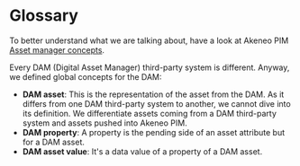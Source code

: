 # Glossary

To better understand what we are talking about, have a look at Akeneo PIM [Asset manager concepts](/beta/asset-manager/concepts-and-resources.html).

Every DAM (Digital Asset Manager) third-party system is different. Anyway, we defined global concepts for the DAM:
- **DAM asset**: This is the representation of the asset from the DAM. 
As it differs from one DAM third-party system to another, we cannot dive into its definition.
We differentiate assets coming from a DAM third-party system and assets pushed into Akeneo PIM. 
- **DAM property**: A property is the pending side of an asset attribute but for a DAM asset.
- **DAM asset value**: It's a data value of a property of a DAM asset.
